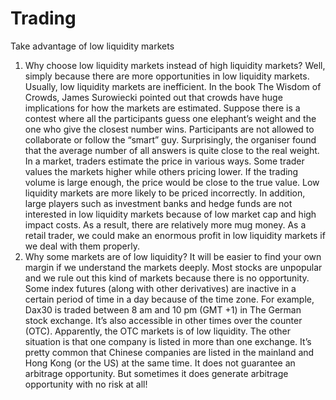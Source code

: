 # Trading
Take advantage of low liquidity markets
1.	Why choose low liquidity markets instead of high liquidity markets? 
Well, simply because there are more opportunities in low liquidity markets. Usually, low liquidity markets are inefficient. In the book The Wisdom of Crowds, James Surowiecki pointed out that crowds have huge implications for how the markets are estimated. Suppose there is a contest where all the participants guess one elephant’s weight and the one who give the closest number wins. Participants are not allowed to collaborate or follow the “smart” guy. Surprisingly, the organiser found that the average number of all answers is quite close to the real weight. 
In a market, traders estimate the price in various ways. Some trader values the markets higher while others pricing lower.  If the trading volume is large enough, the price would be close to the true value. Low liquidity markets are more likely to be priced incorrectly. In addition, large players such as investment banks and hedge funds are not interested in low liquidity markets because of low market cap and high impact costs. As a result, there are relatively more mug money. As a retail trader, we could make an enormous profit in low liquidity markets if we deal with them properly. 
2.	Why some markets are of low liquidity?
It will be easier to find your own margin if we understand the markets deeply. Most stocks are unpopular and we rule out this kind of markets because there is no opportunity. 
Some index futures (along with other derivatives) are inactive in a certain period of time in a day because of the time zone. For example, Dax30 is traded between 8 am and 10 pm (GMT +1) in The German stock exchange. It’s also accessible in other times over the counter (OTC). Apparently, the OTC markets is of low liquidity.
The other situation is that one company is listed in more than one exchange. It’s pretty common that Chinese companies are listed in the mainland and Hong Kong (or the US) at the same time. It does not guarantee an arbitrage opportunity. But sometimes it does generate arbitrage opportunity with no risk at all!

